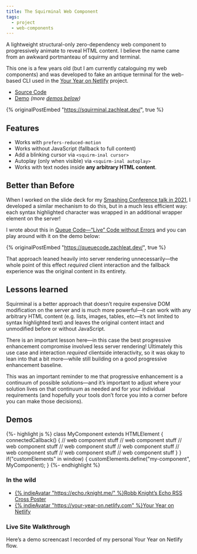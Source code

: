 ```yaml
---
title: The Squirminal Web Component
tags:
  - project
  - web-components
---
```

A lightweight structural-only zero-dependency web component to progressively animate to reveal HTML content. I believe the name came from an awkward portmanteau of squirmy and terminal.

This one is a few years old (but I am currently cataloguing my web components) and was developed to fake an antique terminal for the web-based CLI used in the [Your Year on Netlify](#live-site-walkthrough) project.

* [Source Code](https://github.com/zachleat/squirminal)
* [Demo](https://squirminal.zachleat.dev/) _(more [demos below](#demos))_

{% originalPostEmbed "https://squirminal.zachleat.dev/", true %}

## Features

* Works with `prefers-reduced-motion`
* Works without JavaScript (fallback to full content)
* Add a blinking cursor via `<squirm-inal cursor>`
* Autoplay (only when visible) via `<squirm-inal autoplay>`
* Works with text nodes inside **any arbitrary HTML content**.

## Better than Before

When I worked on the slide deck for my [Smashing Conference talk in 2021](/web/this-website-is-a-tech-talk/), I developed a similar mechanism to do this, but in a much less efficient way: each syntax highlighted character was wrapped in an additional wrapper element on the server!

I wrote about this in [Queue Code—“Live” Code without Errors](https://www.zachleat.com/web/queue-code/) and you can play around with it on the demo below:

{% originalPostEmbed "https://queuecode.zachleat.dev/", true %}

That approach leaned heavily into server rendering unnecessarily—the whole point of this effect _required_ client interaction and the fallback experience was the original content in its entirety.

## Lessons learned

Squirminal is a better approach that doesn’t require expensive DOM modification on the server and is much more powerful—it can work with any arbitrary HTML content (e.g. lists, images, tables, etc—it’s not limited to syntax highlighted text) and leaves the original content intact and unmodified before or without JavaScript.

There is an important lesson here—in this case the best progressive enhancement compromise involved less server rendering! Ultimately this use case and interaction _required_ clientside interactivity, so it was okay to lean into that a bit more—while still building on a good progressive enhancement baseline.

This was an important reminder to me that progressive enhancement is a continuum of possible solutions—and it’s important to adjust where your solution lives on that continuum as needed and for your individual requirements (and hopefully your tools don’t force you into a corner before you can make those decisions).

## Demos

<script type="module" src="/static/squirminal.js"></script>
<style>pre { margin: 0; }</style>
<div><squirm-inal autoplay speed=".6" dimensions>
{%- highlight js %}
class MyComponent extends HTMLElement {
	connectedCallback() {
		// web component stuff
		// web component stuff
		// web component stuff
		// web component stuff
		// web component stuff
		// web component stuff
		// web component stuff
		// web component stuff
	}
}
if("customElements" in window) {
	customElements.define("my-component", MyComponent);
}
{%- endhighlight %}
</squirm-inal></div>

### In the wild

* [{% indieAvatar "https://echo.rknight.me/" %}Robb Knight’s Echo RSS Cross Poster](https://echo.rknight.me/)
* [{% indieAvatar "https://your-year-on.netlify.com" %}Your Year on Netlify](https://your-year-on.netlify.com)

### Live Site Walkthrough

Here’s a demo screencast I recorded of my personal Your Year on Netlify flow.

<div><youtube-lite-player @slug="3PK0Yq9n5SI" @label="Walkthrough of the Your Year On Netlify Microsite"></youtube-lite-player></div>
